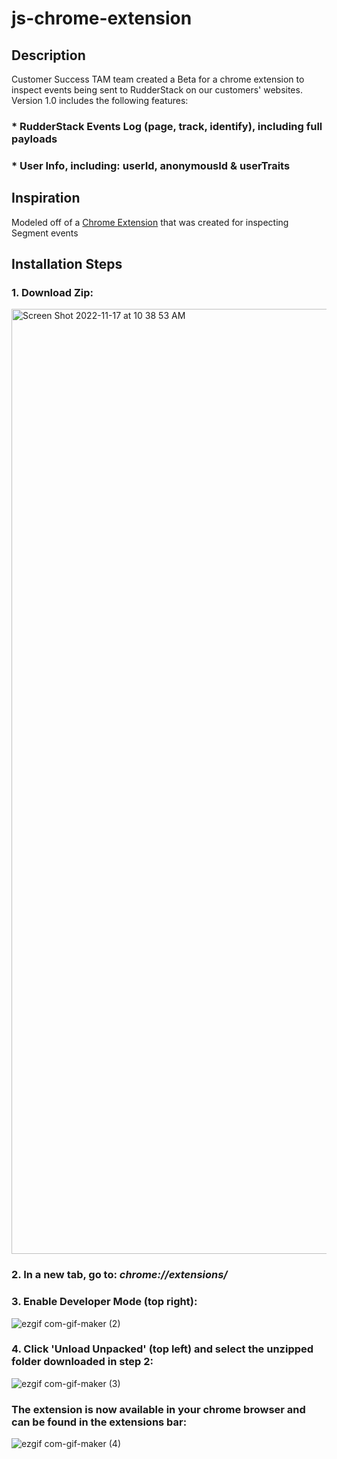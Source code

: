 # js-chrome-extension

## Description
Customer Success TAM team created a Beta for a chrome extension to inspect events being sent to RudderStack on our customers' websites. Version 1.0 includes the following features:
### * RudderStack Events Log (page, track, identify), including full payloads
### * User Info, including: userId, anonymousId & userTraits

## Inspiration
Modeled off of a [Chrome Extension](https://chrome.google.com/webstore/detail/segment-event-tracker/hbanigoffkilibdakdmmlgefndpjmajl) that was created for inspecting Segment events

## Installation Steps
### 1. Download Zip:
<img width="1512" alt="Screen Shot 2022-11-17 at 10 38 53 AM" src="https://user-images.githubusercontent.com/106251387/202490843-266db183-842d-44a0-8cea-d0e34931874b.png">

### 2. In a new tab, go to: *chrome://extensions/*


### 3. Enable Developer Mode (top right):
![ezgif com-gif-maker (2)](https://user-images.githubusercontent.com/106251387/202491948-7bd845af-a106-41f3-9ce2-95af51ae8850.gif)

### 4. Click 'Unload Unpacked' (top left) and select the unzipped folder downloaded in step 2:
![ezgif com-gif-maker (3)](https://user-images.githubusercontent.com/106251387/202495198-9f492346-bd57-41e3-963d-0ef8a6c443ff.gif)

### The extension is now available in your chrome browser and can be found in the extensions bar:
![ezgif com-gif-maker (4)](https://user-images.githubusercontent.com/106251387/202553534-57f5f860-7042-4db8-bd04-b269c2e794b6.gif)
